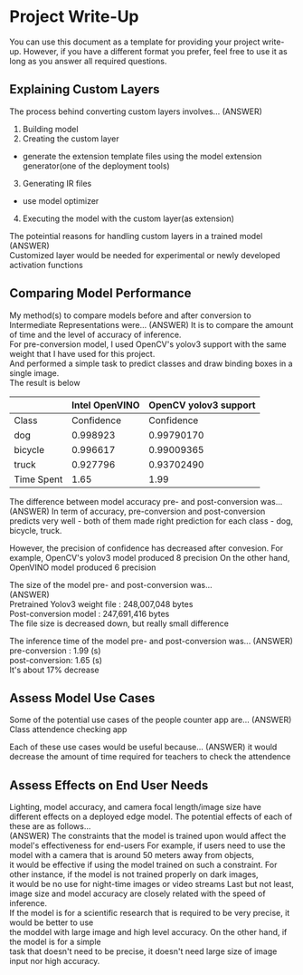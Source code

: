 # Project Write-Up

You can use this document as a template for providing your project write-up. However, if you
have a different format you prefer, feel free to use it as long as you answer all required
questions.

## Explaining Custom Layers

The process behind converting custom layers involves...
(ANSWER)   
1. Building model  
2. Creating the custom layer  
  - generate the extension template files using the model extension generator(one of the deployment tools)  
3. Generating IR files
  - use model optimizer
4. Executing the model with the custom layer(as extension)

The poteintial reasons for handling custom layers in a trained model
(ANSWER)   
Customized layer would be needed for experimental or newly developed activation functions


## Comparing Model Performance

My method(s) to compare models before and after conversion to Intermediate Representations
were...
(ANSWER) 
It is to compare the amount of time and the level of accuracy of inference.  
For pre-conversion model, I used OpenCV's yolov3 support with the same weight that I have used for this project.  
And performed a simple task to predict classes and draw binding boxes in a single image.  
The result is below

 
|          |Intel OpenVINO      | OpenCV yolov3 support|
|----------|--------------------|----------------------|
|Class     | Confidence         | Confidence           |
|dog       |   0.998923         | 0.99790170           |
|bicycle   |   0.996617         | 0.99009365           |
|truck     |   0.927796         | 0.93702490           |
|Time Spent|   1.65             | 1.99                 |


The difference between model accuracy pre- and post-conversion was...
(ANSWER)
In term of accuracy, pre-conversion and post-conversion predicts very well - both of them made right prediction for each class - dog, bicycle, truck.  

However, the precision of confidence has decreased after convesion.
For example, OpenCV's yolov3 model produced 8 precision
On the other hand, OpenVINO model produced 6 precision

The size of the model pre- and post-conversion was...  
(ANSWER)  
Pretrained Yolov3 weight file : 248,007,048 bytes  
Post-conversion model : 247,691,416 bytes  
The file size is decreased down, but really small difference  

The inference time of the model pre- and post-conversion was...
(ANSWER)  
pre-conversion : 1.99 (s)  
post-conversion: 1.65 (s)  
It's about 17% decrease  
  
## Assess Model Use Cases

Some of the potential use cases of the people counter app are...
(ANSWER) Class attendence checking app  

Each of these use cases would be useful because...
(ANSWER) it would decrease the amount of time required for teachers to check the attendence

## Assess Effects on End User Needs

Lighting, model accuracy, and camera focal length/image size have different effects on a
deployed edge model. The potential effects of each of these are as follows...  
(ANSWER)
The constraints that the model is trained upon would affect the model's effectiveness for end-users
For example, if users need to use the model with a camera that is around 50 meters away from objects,  
it would be effective if using the model trained on such a constraint. 
For other instance, if the model is not trained properly on dark images,  
it would be no use for night-time images or video streams
Last but not least, image size and model accuracy are closely related with the speed of inference.  
If the model is for a scientific research that is required to be very precise, it would be better to use  
the moddel with large image and high level accuracy. On the other hand, if the model is for a simple  
task that doesn't need to be precise, it doesn't need large size of image input nor high accuracy.
